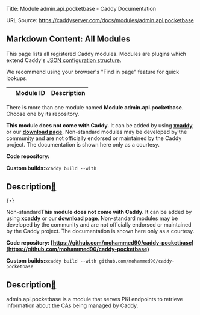 Title: Module admin.api.pocketbase - Caddy Documentation

URL Source: https://caddyserver.com/docs/modules/admin.api.pocketbase

Markdown Content:
All Modules
-----------

This page lists all registered Caddy modules. Modules are plugins which extend Caddy's [JSON configuration structure](https://caddyserver.com/docs/json/).

We recommend using your browser's "Find in page" feature for quick lookups.

|  | Module ID | Description |
| --- | --- | --- |

There is more than one module named **Module admin.api.pocketbase**. Choose one by its repository.

**This module does not come with Caddy.** It can be added by using **[xcaddy](https://caddyserver.com/docs/build#xcaddy)** or our **[download page](https://caddyserver.com/download)**. Non-standard modules may be developed by the community and are not officially endorsed or maintained by the Caddy project. The documentation is shown here only as a courtesy.

**Code repository:**

**Custom builds:**`xcaddy build --with`

Description[🔗](https://caddyserver.com/docs/modules/admin.api.pocketbase#docs "Direct link")
---------------------------------------------------------------------------------------------

`{▾}`

Non-standard**This module does not come with Caddy.** It can be added by using **[xcaddy](https://caddyserver.com/docs/build#xcaddy)** or our **[download page](https://caddyserver.com/download)**. Non-standard modules may be developed by the community and are not officially endorsed or maintained by the Caddy project. The documentation is shown here only as a courtesy.

**Code repository: [https://github.com/mohammed90/caddy-pocketbase](https://github.com/mohammed90/caddy-pocketbase)**

**Custom builds:**`xcaddy build --with github.com/mohammed90/caddy-pocketbase`

Description[🔗](https://caddyserver.com/docs/modules/admin.api.pocketbase#docs "Direct link")
---------------------------------------------------------------------------------------------

admin.api.pocketbase is a module that serves PKI endpoints to retrieve information about the CAs being managed by Caddy.
